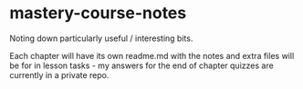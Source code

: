 # mastery-course-notes

Noting down particularly useful / interesting bits.    

Each chapter will have its own readme.md with the notes and extra files will be for in lesson tasks - my answers for the end of chapter quizzes are currently in a private repo.
